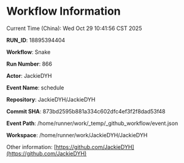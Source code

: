 # Workflow Information

Current Time (China): Wed Oct 29 10:41:56 CST 2025  

**RUN_ID**: 18895394404  

**Workflow**: Snake  

**Run Number**: 866  

**Actor**: JackieDYH  

**Event Name**: schedule  

**Repository**: JackieDYH/JackieDYH  

**Commit SHA**: 873bd2595b881a334c602dfc4ef3f2f8dad53f48  

**Event Path**: /home/runner/work/_temp/_github_workflow/event.json  

**Workspace**: /home/runner/work/JackieDYH/JackieDYH  

Other information: [https://github.com/JackieDYH](https://github.com/JackieDYH)
